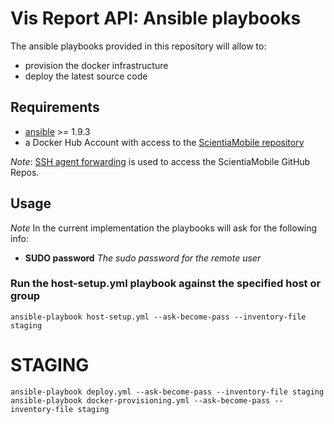 # Vis Report API: Ansible playbooks

The ansible playbooks provided in this repository will allow to:
- provision the docker infrastructure
- deploy the latest source code

## Requirements
- [ansible](http://www.ansible.com) >= 1.9.3
- a Docker Hub Account with access to the [ScientiaMobile repository](https://hub.docker.com/u/scientiamobile/dashboard/)

*Note*: [SSH agent forwarding](https://developer.github.com/guides/using-ssh-agent-forwarding/) is used to access the ScientiaMobile GitHub Repos.

## Usage

*Note* In the current implementation the playbooks will ask for the following info:

- **SUDO password** *The sudo password for the remote user*

### Run the host-setup.yml playbook against the specified host or group
    ansible-playbook host-setup.yml --ask-become-pass --inventory-file staging
            
# STAGING

    ansible-playbook deploy.yml --ask-become-pass --inventory-file staging
    ansible-playbook docker-provisioning.yml --ask-become-pass --inventory-file staging 
